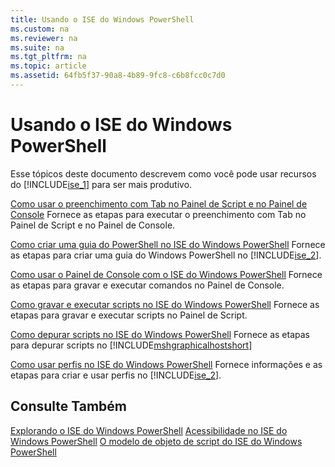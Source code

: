 ```yaml
---
title: Usando o ISE do Windows PowerShell
ms.custom: na
ms.reviewer: na
ms.suite: na
ms.tgt_pltfrm: na
ms.topic: article
ms.assetid: 64fb5f37-90a8-4b89-9fc8-c6b8fcc0c7d0
---
```

# Usando o ISE do Windows PowerShell
Esse tópicos deste documento descrevem como você pode usar recursos do [!INCLUDE[ise_1](../Token/ise_1_md.md)] para ser mais produtivo.

[Como usar o preenchimento com Tab no Painel de Script e no Painel de Console](../Topic/How-to-Use-Tab-Completion-in-the-Script-Pane-and-Console-Pane.md)
Fornece as etapas para executar o preenchimento com Tab no Painel de Script e no Painel de Console.

[Como criar uma guia do PowerShell no ISE do Windows PowerShell](../Topic/How-to-Create-a-PowerShell-Tab-in-Windows-PowerShell-ISE.md)
Fornece as etapas para criar uma guia do Windows PowerShell no [!INCLUDE[ise_2](../Token/ise_2_md.md)].

[Como usar o Painel de Console com o ISE do Windows PowerShell](../Topic/How-to-Use-the-Console-Pane-in-the-Windows-PowerShell-ISE.md)
Fornece as etapas para gravar e executar comandos no Painel de Console.

[Como gravar e executar scripts no ISE do Windows PowerShell](../Topic/How-to-Write-and-Run-Scripts-in-the-Windows-PowerShell-ISE.md)
Fornece as etapas para gravar e executar scripts no Painel de Script.

[Como depurar scripts no ISE do Windows PowerShell](../Topic/How-to-Debug-Scripts-in-Windows-PowerShell-ISE.md)
Fornece as etapas para depurar scripts no [!INCLUDE[mshgraphicalhostshort](../Token/mshgraphicalhostshort_md.md)]

[Como usar perfis no ISE do Windows PowerShell](../Topic/How-to-Use-Profiles-in-Windows-PowerShell-ISE.md)
Fornece informações e as etapas para criar e usar perfis no [!INCLUDE[ise_2](../Token/ise_2_md.md)].

## Consulte Também
[Explorando o ISE do Windows PowerShell](../Topic/Exploring-the-Windows-PowerShell-ISE.md)
[Acessibilidade no ISE do Windows PowerShell](../Topic/Accessibility-in-Windows-PowerShell-ISE.md)
[O modelo de objeto de script do ISE do Windows PowerShell](https://technet.microsoft.com/en-us/library/69b047d0-da79-413e-b948-8e45d05d1f85)



<!--HONumber=Apr16_HO2-->


